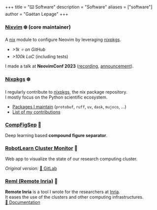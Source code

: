 +++
title = "⌨️ Software"
description = "Software"
aliases = ["software"]
author = "Gaétan Lepage"
+++

### [Nixvim](https://github.com/nix-community/nixvim) ❄️  (core maintainer)

A [nix](https://nixos.org) module to configure Neovim by leveraging [nixpkgs](https://github.com/NixOS/nixpkgs).

- _>1k ⭐ on GitHub_
- _>100k LoC_ (including tests)

I made a talk at **NeovimConf 2023** ([recording](https://www.youtube.com/watch?v=GOe0C7Qtypk), [announcement](https://2023.neovimconf.live/speakers/gaetan/)).


### [Nixpkgs](https://github.com/NixOS/nixpkgs) ❄️
I regularly contribute to [nixpkgs](https://github.com/NixOS/nixpkgs), the nix package repository.\
I mostly focus on the Python scientific ecosystem.
- [Packages I maintain](https://repology.org/projects/?maintainer=gaetan@glepage.com&inrepo=nix_unstable) (`protobuf`, `ruff`, `uv`, `dask`, `mujoco`, ...)
- [List of my contributions](https://github.com/NixOS/nixpkgs/pulls?q=is%3Apr+author%3AGaetanLepage+is%3Amerged)

### [CompFigSep](https://github.com/GaetanLepage/compound-figure-separator) 🐍
Deep learning based **compound figure separator**.

### [RobotLearn Cluster Monitor](https://gitlab.inria.fr/robotlearn/cluster-monitor-2) 🐍
Web app to visualize the state of our research computing cluster.

_Original version:_ [🔗 GitLab](https://gitlab.inria.fr/robotlearn/cluster-monitor)

### [RemI (Remote Inria)](https://gitlab.inria.fr/remote-inria/remi) 🐍
**Remote Inria** is a tool I wrote for the researchers at
[Inria](https://www.inria.fr/en).\
It eases the use of the clusters and other computing infrastructures.\
[🔗 Documentation](https://remote-inria.gitlabpages.inria.fr/)

<!-- ### EnsiBot -->
<!-- Reinforcement learning CSGO (Counter Strike Global Offensive) aimbot.\ -->
<!-- https://github.com/GaetanLepage/ensibot -->
